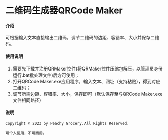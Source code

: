 # 二维码生成器QRCode Maker

#### 介绍
可根据输入文本直接输出二维码，调节二维码的边距、容错率、大小并保存二维码。

#### 使用说明

1.  需要先下载并注册QRMaker控件(将QRMaker控件压缩包解压，以管理员身份运行.bat批处理文件)后方可使用；
2.  打开QRCode Maker.exe应用程序，输入文本、网址（支持粘贴），得到对应二维码；
3.  调节所需边距、容错率、大小，保存即可（默认保存至与QRCode Maker.exe文件相同路径）

#### 说明

    Copyright © 2023 by Peachy Grocery.All Rights Reserved.

    可个人使用，不可商用。


